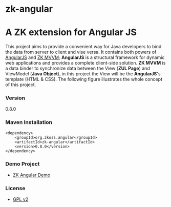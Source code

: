 zk-angular
==========

# A ZK extension for Angular JS

This project aims to provide a convenient way for Java developers to bind the data from server to client and vise versa.
It contains both powers of [AngularJS][angularjs] and [ZK MVVM][mvvm]; __AngularJS__ 
is a structural framework for dynamic web applications and provides a complete client-side solution.
__ZK MVVM__ is a data binder to synchronize data between the View (__ZUL Page__) and ViewModel (__Java Object__),
in this project the View will be the __AngularJS__'s template (HTML & CSS). The following figure illustrates the whole concept of this project.

### Version

0.8.0

### Maven Installation
	
	<dependency>
		<groupId>org.zkoss.angular</groupId>
		<artifactId>zk-angular</artifactId>
		<version>0.8.0</version>
	</dependency>

### Demo Project

 *  [ZK Angular Demo](https://github.com/zkoss/zk-angular-demo)
	
### License

 * [GPL v2](http://www.gnu.org/licenses/gpl-2.0.html)

 
[angularjs]: https://angularjs.org/
[zk]: http://www.zkoss.org
[mvvm]: http://books.zkoss.org/wiki/ZK%20Developer's%20Reference/MVVM
[bootstrap]: http://getbootstrap.com/